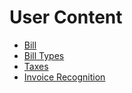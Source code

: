 # User Content

* [Bill]({%}&page=Help/bill)
* [Bill Types]({%}&page=Help/bill_types)
* [Taxes]({%}&page=Help/taxes)
* [Invoice Recognition]({%}&page=Help/invoice_recognition)
